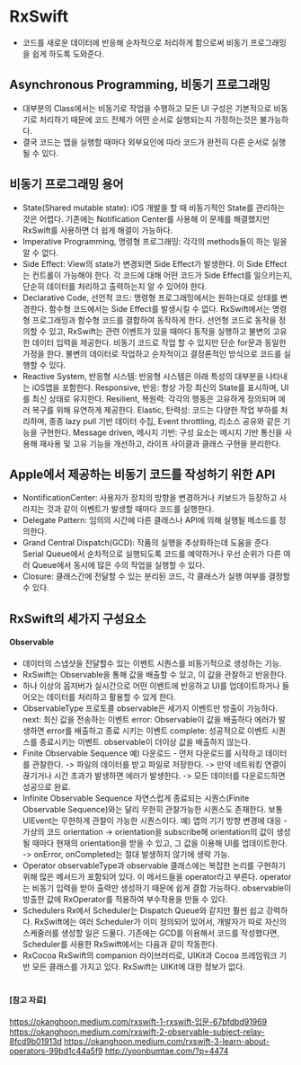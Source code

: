 # RxSwift
- 코드를 새로운 데이터에 반응해 순차적으로 처리하게 함으로써 비동기 프로그래밍을 쉽게 하도록 도와준다.
 
## Asynchronous Programming, 비동기 프로그래밍
- 대부분의 Class에서는 비동기로 작업을 수행하고 모든 UI 구성은 기본적으로 비동기로 처리하기 때문에 코드 전체가 어떤 순서로 실행되는지 가정하는것은 불가능하다.
- 결국 코드는 앱을 실행할 때마다 외부요인에 따라 코드가 완전히 다른 순서로 실행될 수 있다.

## 비동기 프로그래밍 용어
- State(Shared mutable state): iOS 개발을 할 때 비동기적인 State를 관리하는 것은 어렵다. 
                               기존에는 Notification Center를 사용해 이 문제를 해결했지만 RxSwift를 사용하면 더 쉽게 해결이 가능하다.
- Imperative Programming, 명령형 프로그래밍: 각각의 methods들이 하는 일을 알 수 없다.
- Side Effect: View의 state가 변경되면 Side Effect가 발생한다.
              이 Side Effect는 컨트롤이 가능해야 한다. 
              각 코드에 대해 어떤 코드가 Side Effect를 일으키는지, 단순히 데이터를 처리하고 출력하는지 알 수 있어야 한다.
- Declarative Code, 선언적 코드: 명령형 프로그래밍에서는 원하는대로 상태를 변경한다. 
                             함수형 코드에서는 Side Effect를 발생시킬 수 없다. 
                             RxSwift에서는 명령형 프로그래밍과 함수형 코드를 결합하여 동작하게 한다. 
                             선언형 코드로 동작을 정의할 수 있고, RxSwift는 관련 이벤트가 있을 때마다 동작을 실행하고 불변의 고유한 데이터 입력을 제공한다.
                             비동기 코드로 작업 할 수 있지만 단순 for문과 동일한 가정을 한다. 불변의 데이터로 작업하고 순차적이고 결정론적인 방식으로 코드를 실행할 수 있다.
- Reactive System, 반응형 시스템: 반응형 시스템은 아래 특성의 대부분을 나타내는 iOS앱을 포함한다.
                             Responsive, 반응: 항상 가장 최신의 State를 표시하며, UI를 최신 상태로 유지한다.
                             Resilient, 복원력: 각각의 행동은 고유하게 정의되며 에러 복구를 위해 유연하게 제공한다.
                             Elastic, 탄력성: 코드는 다양한 작업 부하를 처리하며, 종종 lazy pull 기반 데이터 수집, Event throttling, 리소스 공유와 같은 기능을 구현한다.
                             Message driven, 메시지 기반: 구성 요소는 메시지 기반 통신을 사용해 재사용 및 고유 기능을 개선하고, 라이프 사이클과 클래스 구현을 분리한다.

## Apple에서 제공하는 비동기 코드를 작성하기 위한 API
- NontificationCenter: 사용자가 장치의 방향을 변경하거나 키보드가 등장하고 사라지는 것과 같이 이벤트가 발생할 때마다 코드를 실행한다.
- Delegate Pattern: 임의의 시간에 다른 클래스나 API에 의해 실행될 메소드를 정의한다. 
- Grand Central Dispatch(GCD): 작품의 실행을 추상화하는데 도움을 준다. Serial Queue에서 순차적으로 실행되도록 코드를 예약하거나 우선 순위가 다른 여러 Queue에서 동시에 많은 수의 작업을 실행할 수 있다.
- Closure: 클래스간에 전달할 수 있는 분리된 코드, 각 클래스가 실행 여부를 결정할 수 있다.

## RxSwift의 세가지 구성요소
#### Observable
- 데이터의 스냅샷을 전달할수 있는 이벤트 시퀀스를 비동기적으로 생성하는 기능.
- RxSwift는 Observable을 통해 값을 배출할 수 있고, 이 값을 관찰하고 반응한다.
- 하나 이상의 옵저버가 실시간으로 어떤 이벤트에 반응하고 UI를 업데이트하거나 들어오는 데이터를 처리하고 활용할 수 있게 한다.
- ObservableType 프로토콜
  observable은 세가지 이벤트만 방출이 가능하다.
  next: 최신 값을 전송하는 이벤트
  error: Observable이 값을 배출하다 에러가 발생하면 error를 배출하고 종료 시키는 이벤트
  complete: 성공적으로 이벤트 시퀀스를 종료시키는 이벤트. observable이 더이상 값을 배출하지 않는다.
 - Finite Observable Sequence
   예) 다운로드 - 먼저 다운로드를 시작하고 데이터를 관찰한다. -> 파일의 데이터를 받고 파일로 저장한다. -> 만약 네트워킹 연결이 끊기거나 시간 초과가 발생하면 에러가 발생한다. -> 모든 데이터를 다운로드하면 성공으로 완료.
 - Infinite Observable Sequence
   자연스럽게 종료되는 시퀀스(Finite Observable Sequence)와는 달리 무한히 관찰가능한 시퀀스도 존재한다. 보통 UIEvent는 무한하게 관찰이 가능한 시퀀스이다. 
   예) 앱의 기기 방향 변경에 대응 - 가상의 코드 orientation -> orientation을 subscribe해 orientation의 값이 생성될 때마다 현재의 orientation을 받을 수 있고, 그 값을 이용해 UI를 업데이트한다. -> onError, onCompleted는 절대 발생하지 않기에 생략 가능.
 - Operator
   observableType과 observable 클래스에는 복잡한 논리를 구현하기 위해 많은 메서드가 포함되어 있다. 이 메서드들을 operator라고 부른다.
   operator는 비동기 입력을 받아 출력만 생성하기 때문에 쉽게 결합 가능하다.
   observable이 방출한 값에 RxOperator를 적용하여 부수작용을 만들 수 있다.
 - Schedulers
   Rx에서 Scheduler는 Dispatch Queue와 같지만 훨씬 쉽고 강력하다.
   RxSwift에는 여러 Scheduler가 이미 정의되어 있어서, 개발자가 따로 자신의 스케줄러를 생성할 일은 드물다.
   기존에는 GCD를 이용해서 코드를 작성했다면, Scheduler를 사용한 RxSwift에서는 다음과 같이 작동한다.
- RxCocoa
  RxSwift의 companion 라이브러리로, UIKit과 Cocoa 프레임워크 기반 모든 클래스를 가지고 있다. RxSwift는 UIKit에 대한 정보가 없다.

#
#### [참고 자료]
https://okanghoon.medium.com/rxswift-1-rxswift-입문-67bfdbd91969
https://okanghoon.medium.com/rxswift-2-observable-subject-relay-8fcd9b01913d
https://okanghoon.medium.com/rxswift-3-learn-about-operators-99bd1c44a5f9
http://yoonbumtae.com/?p=4474
